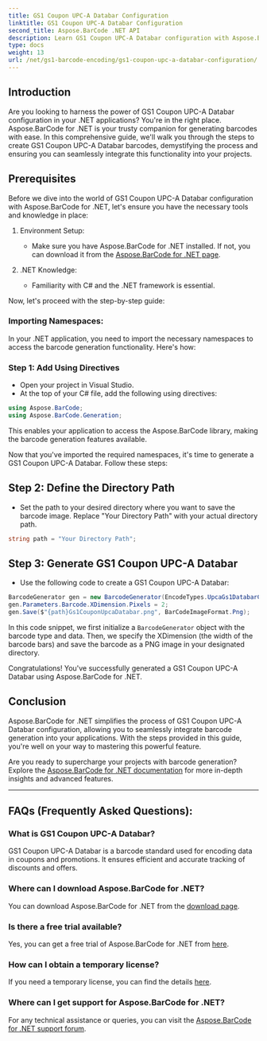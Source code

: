 ```yaml
---
title: GS1 Coupon UPC-A Databar Configuration
linktitle: GS1 Coupon UPC-A Databar Configuration
second_title: Aspose.BarCode .NET API
description: Learn GS1 Coupon UPC-A Databar configuration with Aspose.BarCode for .NET. Create barcodes easily. Get started now!
type: docs
weight: 13
url: /net/gs1-barcode-encoding/gs1-coupon-upc-a-databar-configuration/
---
```


## Introduction

Are you looking to harness the power of GS1 Coupon UPC-A Databar configuration in your .NET applications? You're in the right place. Aspose.BarCode for .NET is your trusty companion for generating barcodes with ease. In this comprehensive guide, we'll walk you through the steps to create GS1 Coupon UPC-A Databar barcodes, demystifying the process and ensuring you can seamlessly integrate this functionality into your projects.

## Prerequisites

Before we dive into the world of GS1 Coupon UPC-A Databar configuration with Aspose.BarCode for .NET, let's ensure you have the necessary tools and knowledge in place:

1. Environment Setup:
   - Make sure you have Aspose.BarCode for .NET installed. If not, you can download it from the [Aspose.BarCode for .NET page](https://releases.aspose.com/barcode/net/).

2. .NET Knowledge:
   - Familiarity with C# and the .NET framework is essential.

Now, let's proceed with the step-by-step guide:

### Importing Namespaces:

In your .NET application, you need to import the necessary namespaces to access the barcode generation functionality. Here's how:

### Step 1: Add Using Directives
- Open your project in Visual Studio.
- At the top of your C# file, add the following using directives:

```csharp
using Aspose.BarCode;
using Aspose.BarCode.Generation;
```

This enables your application to access the Aspose.BarCode library, making the barcode generation features available.

Now that you've imported the required namespaces, it's time to generate a GS1 Coupon UPC-A Databar. Follow these steps:

## Step 2: Define the Directory Path
- Set the path to your desired directory where you want to save the barcode image. Replace "Your Directory Path" with your actual directory path.

```csharp
string path = "Your Directory Path";
```

## Step 3: Generate GS1 Coupon UPC-A Databar
- Use the following code to create a GS1 Coupon UPC-A Databar:

```csharp
BarcodeGenerator gen = new BarcodeGenerator(EncodeTypes.UpcaGs1DatabarCoupon, "123456789012(8110)ASPOSE");
gen.Parameters.Barcode.XDimension.Pixels = 2;
gen.Save($"{path}Gs1CouponUpcaDatabar.png", BarCodeImageFormat.Png);
```

In this code snippet, we first initialize a `BarcodeGenerator` object with the barcode type and data. Then, we specify the XDimension (the width of the barcode bars) and save the barcode as a PNG image in your designated directory.

Congratulations! You've successfully generated a GS1 Coupon UPC-A Databar using Aspose.BarCode for .NET.

## Conclusion

Aspose.BarCode for .NET simplifies the process of GS1 Coupon UPC-A Databar configuration, allowing you to seamlessly integrate barcode generation into your applications. With the steps provided in this guide, you're well on your way to mastering this powerful feature.

Are you ready to supercharge your projects with barcode generation? Explore the [Aspose.BarCode for .NET documentation](https://reference.aspose.com/barcode/net/) for more in-depth insights and advanced features.

---

## FAQs (Frequently Asked Questions):

### What is GS1 Coupon UPC-A Databar?
GS1 Coupon UPC-A Databar is a barcode standard used for encoding data in coupons and promotions. It ensures efficient and accurate tracking of discounts and offers.

### Where can I download Aspose.BarCode for .NET?
You can download Aspose.BarCode for .NET from the [download page](https://releases.aspose.com/barcode/net/).

### Is there a free trial available?
Yes, you can get a free trial of Aspose.BarCode for .NET from [here](https://releases.aspose.com/).

### How can I obtain a temporary license?
If you need a temporary license, you can find the details [here](https://purchase.aspose.com/temporary-license/).

### Where can I get support for Aspose.BarCode for .NET?
For any technical assistance or queries, you can visit the [Aspose.BarCode for .NET support forum](https://forum.aspose.com/c/barcode/13).


